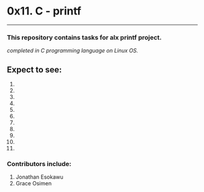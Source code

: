 # 0x11. C - printf
---
### This repository contains tasks for alx printf project.

_completed in C programming language on Linux OS._

## Expect to see:

1.
2.
3.
4.
5.
6.
7.
8.
9.
10.
11.

### Contributors include:
1. Jonathan Esokawu
2. Grace Osimen
